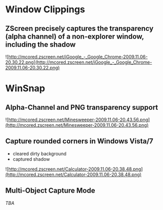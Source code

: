 

# Window Clippings #

## ZScreen precisely captures the transparency (alpha channel) of a non-explorer window, including the shadow ##

![http://mcored.zscreen.net/iGoogle_-_Google_Chrome-2009.11.06-20.30.22.png](http://mcored.zscreen.net/iGoogle_-_Google_Chrome-2009.11.06-20.30.22.png)

# WinSnap #
## Alpha-Channel and PNG transparency support ##
![http://mcored.zscreen.net/Minesweeper-2009.11.06-20.43.56.png](http://mcored.zscreen.net/Minesweeper-2009.11.06-20.43.56.png)

## Capture rounded corners in Windows Vista/7 ##
  * cleared dirty background
  * captured shadow

![http://mcored.zscreen.net/Calculator-2009.11.06-20.38.48.png](http://mcored.zscreen.net/Calculator-2009.11.06-20.38.48.png)

## Multi-Object Capture Mode ##
_TBA_
